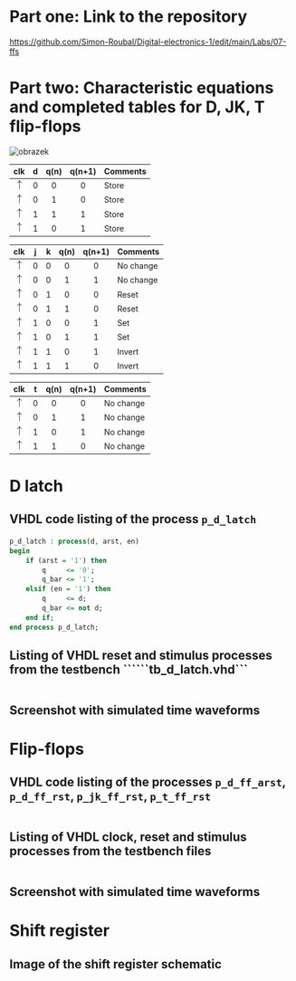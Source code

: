 # Part one: Link to the repository
https://github.com/Simon-Roubal/Digital-electronics-1/edit/main/Labs/07-ffs
# Part two: Characteristic equations and completed tables for D, JK, T flip-flops

![obrazek](https://user-images.githubusercontent.com/77580298/112829861-05b05800-9092-11eb-910e-8210277d2675.png)

| **clk** | **d** | **q(n)** | **q(n+1)** | **Comments** |
   | :-: | :-: | :-: | :-: | :-- |
   | ![rising](Images/eq_uparrow.png) | 0 | 0 | 0 | Store |
   | ![rising](Images/eq_uparrow.png) | 0 | 1 | 0 | Store |
   | ![rising](Images/eq_uparrow.png) | 1 | 1 | 1 | Store |
   | ![rising](Images/eq_uparrow.png) | 1 | 0 | 1 | Store |

   | **clk** | **j** | **k** | **q(n)** | **q(n+1)** | **Comments** |
   | :-: | :-: | :-: | :-: | :-: | :-- |
   | ![rising](Images/eq_uparrow.png) | 0 | 0 | 0 | 0 | No change |
   | ![rising](Images/eq_uparrow.png) | 0 | 0 | 1 | 1 | No change |
   | ![rising](Images/eq_uparrow.png) | 0 | 1 | 0 | 0 | Reset |
   | ![rising](Images/eq_uparrow.png) | 0 | 1 | 1 | 0 | Reset |
   | ![rising](Images/eq_uparrow.png) | 1 | 0 | 0 | 1 | Set |
   | ![rising](Images/eq_uparrow.png) | 1 | 0 | 1 | 1 | Set |
   | ![rising](Images/eq_uparrow.png) | 1 | 1 | 0 | 1 | Invert |
   | ![rising](Images/eq_uparrow.png) | 1 | 1 | 1 | 0 | Invert |

   | **clk** | **t** | **q(n)** | **q(n+1)** | **Comments** |
   | :-: | :-: | :-: | :-: | :-- |
   | ![rising](Images/eq_uparrow.png) | 0 | 0 | 0 | No change |
   | ![rising](Images/eq_uparrow.png) | 0 | 1 | 1 | No change |
   | ![rising](Images/eq_uparrow.png) | 1 | 0 | 1 | No change |
   | ![rising](Images/eq_uparrow.png) | 1 | 1 | 0 | No change |

# D latch
## VHDL code listing of the process ```p_d_latch```
```vhdl
p_d_latch : process(d, arst, en)
begin
    if (arst = '1') then
        q     <= '0';
        q_bar <= '1';
    elsif (en = '1') then 
        q     <= d;
        q_bar <= not d;
    end if;
end process p_d_latch;
```
## Listing of VHDL reset and stimulus processes from the testbench ``````tb_d_latch.vhd```
```vhdl

```
## Screenshot with simulated time waveforms

# Flip-flops
## VHDL code listing of the processes ```p_d_ff_arst```, ```p_d_ff_rst```, ```p_jk_ff_rst```, ```p_t_ff_rst```
```vhdl 

```
## Listing of VHDL clock, reset and stimulus processes from the testbench files
```vhdl

```
## Screenshot with simulated time waveforms

# Shift register
## Image of the shift register schematic

